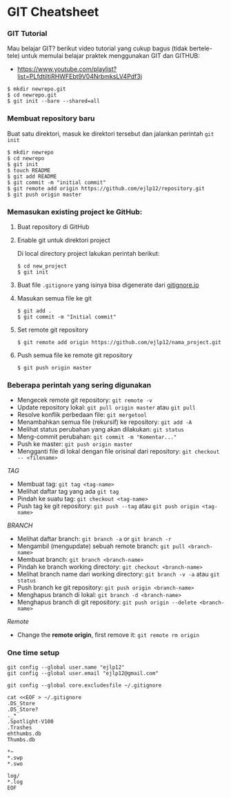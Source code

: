 # GIT Cheatsheet 

### GIT Tutorial

Mau belajar GIT? berikut video tutorial yang cukup bagus (tidak bertele-tele) untuk memulai belajar praktek menggunakan GIT dan GITHUB:
* https://www.youtube.com/playlist?list=PLfdtiltiRHWFEbt9V04NrbmksLV4Pdf3j

```
$ mkdir newrepo.git
$ cd newrepo.git
$ git init --bare --shared=all
```

### Membuat repository baru

Buat satu direktori, masuk ke direktori tersebut dan jalankan perintah `git init`

```
$ mkdir newrepo
$ cd newrepo
$ git init
$ touch README
$ git add README
$ git commit -m "initial commit"
$ git remote add origin https://github.com/ejlp12/repository.git
$ git push origin master
```

### Memasukan existing project ke GitHub:

1. Buat repository di GitHub

2. Enable git untuk direktori project

   Di local directory project lakukan perintah berikut:
   ```
   $ cd new_project
   $ git init
   ```
3. Buat file `.gitignore` yang isinya bisa digenerate dari [gitignore.io](https://www.gitignore.io/)

4. Masukan semua file ke git

   ```
   $ git add .
   $ git commit -m "Initial commit"
   ```
5. Set remote git repository

   ```
   $ git remote add origin https://github.com/ejlp12/nama_project.git
   ```
6. Push semua file ke remote git repository

   ```
   $ git push origin master
   ```


### Beberapa perintah yang sering digunakan

- Mengecek remote git repository: `git remote -v`
- Update repository lokal: `git pull origin master` atau `git pull`
- Resolve konflik perbedaan file: `git mergetool`
- Menambahkan semua file (rekursif) ke repository: `git add -A `
- Melihat status perubahan yang akan dilakukan: `git status`
- Meng-commit perubahan: `git commit -m "Komentar..."`
- Push ke master: `git push origin master`
- Mengganti file di lokal dengan file orisinal dari repository: `git checkout -- <filename>`

*TAG*
- Membuat tag: `git tag <tag-name>`
- Melihat daftar tag yang ada `git tag`
- Pindah ke suatu tag: `git checkout <tag-name>`
- Push tag ke git repository: `git push --tag` atau `git push origin <tag-name>`

*BRANCH*
- Melihat daftar branch: `git branch -a` or `git branch -r`
- Mengambil (mengupdate) sebuah remote branch: `git pull <branch-name>`
- Membuat branch: `git branch <branch-name>`
- Pindah ke branch working directory: `git checkout <branch-name>`
- Melihat branch name dari working directory: `git branch -v -a` atau `git status`
- Push branch ke git repository: `git push origin <branch-name>`
- Menghapus branch di lokal: `git branch -d <branch-name>`
- Menghapus branch di git repository: `git push origin --delete <branch-name>`

*Remote*
- Change the **remote origin**, first remove it: `git remote rm origin`

### One time setup
```
git config --global user.name "ejlp12"
git config --global user.email "ejlp12@gmail.com"
```

```
git config --global core.excludesfile ~/.gitignore

cat <<EOF > ~/.gitignore
.DS_Store
.DS_Store?
._*
.Spotlight-V100
.Trashes
ehthumbs.db
Thumbs.db

*~
*.swp
*.swo

log/
*.log
EOF
```
